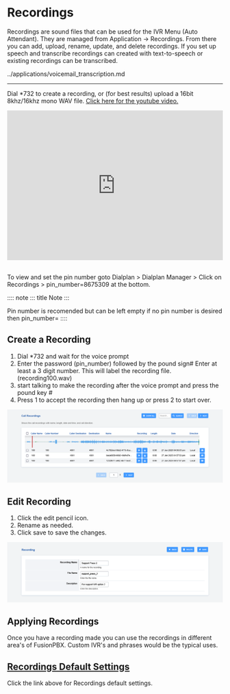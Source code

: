 # Recordings

Recordings are sound files that can be used for the IVR Menu (Auto Attendant). They are managed from Application -> Recordings. From there you can add, upload, rename, update, and delete recordings. If you set up speech and transcribe recordings can created with text-to-speech or existing recordings can be transcribed.

../applications/voicemail_transcription.md

---

Dial \*732 to create a recording, or (for best results) upload a 16bit
8khz/16khz mono WAV file. [Click here for the youtube
video.](https://youtu.be/CkqlsVvvv2U)

<div style="text-align: center; margin-bottom: 2em;">
<iframe width="100%" height="350" src="https://www.youtube.com/embed/CkqlsVvvv2U?rel=0" frameborder="0" ; encrypted-media" allowfullscreen></iframe>
</div>

To view and set the pin number goto Dialplan > Dialplan Manager > Click on Recordings > pin_number=8675309 at the bottom.

:::: note
::: title
Note
:::

Pin number is recomended but can be left empty if no pin number is desired then pin_number=
::::

## Create a Recording

1.  Dial \*732 and wait for the voice prompt
2.  Enter the password (pin_number) followed by the pound sign# 
   Enter at least a 3 digit number.  This will label the recording file. (recording100.wav)
3.  start talking to make the recording after the voice prompt and press the pound key #
4.  Press 1 to accept the recording then hang up or press 2 to start over.

![image](../_static/images/applications/recording/fusionpbx_call_recordings1.png)

## Edit Recording

1.  Click the edit pencil icon.
2.  Rename as needed.
3.  Click save to save the changes.

![image](../_static/images/applications/recording/fusionpbx_call_recordings2.png)

## Applying Recordings

Once you have a recording made you can use the recordings in different
area\'s of FusionPBX. Custom IVR\'s and phrases would be the typical
uses.

## [Recordings Default Settings](/en/latest/advanced/default_settings.html#id24)

Click the link above for Recordings default settings.
